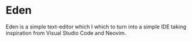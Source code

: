 # Eden
Eden is a simple text-editor which I which to turn into a simple IDE taking inspiration from Visual Studio Code and Neovim.
